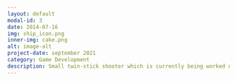 ```yaml
---
layout: default
modal-id: 3
date: 2014-07-16
img: ship_icon.png
inner-img: cake.png
alt: image-alt
project-date: september 2021
category: Game Development
description: Small twin-stick shooter which is currently being worked on for a long-term project. <a href="https://github.com/scara2016/TwinStickShooter">GitHub</a> 
---
```

